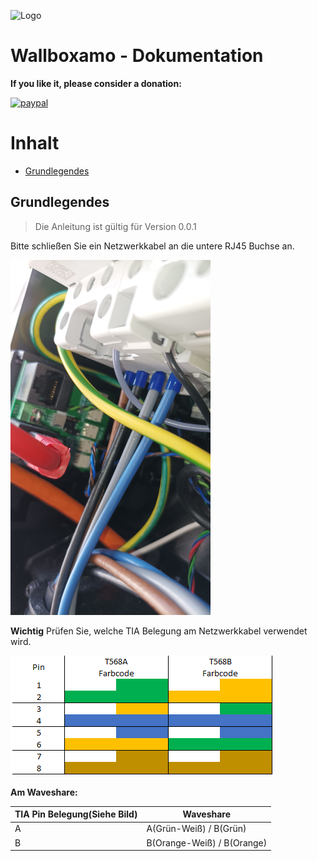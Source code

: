 ![Logo](img/iceroad.png)

# Wallboxamo - Dokumentation

**If you like it, please consider a donation:**

[![paypal](https://www.paypalobjects.com/en_US/i/btn/btn_donateCC_LG.gif)](https://www.paypal.com/cgi-bin/webscr?cmd=_s-xclick&hosted_button_id=UYB92ZVNEFNF6&source=url)

# Inhalt

- [Grundlegendes](#grundlegendes)

## Grundlegendes

> Die Anleitung ist gültig für Version 0.0.1

Bitte schließen Sie ein Netzwerkkabel an die untere RJ45 Buchse an.

![cable_place](/docs/img/cable_place.png)

**Wichtig** Prüfen Sie, welche TIA Belegung am Netzwerkkabel verwendet wird.

![tia](/docs/img/Netzwerk%20TIA%20Belegung.png)

**Am Waveshare:**

<table>
  <thead>
    <tr>
      <th>TIA Pin Belegung(Siehe Bild)</th>
      <th>Waveshare</th>
    </tr>
  </thead>
  <tbody>
    <tr>
      <td>A</td>
      <td>A(Grün-Weiß) / B(Grün)</td>
    </tr>
    <tr>
      <td>B</td>
      <td>B(Orange-Weiß) / B(Orange)</td>
    </tr>
  </tbody>
</table>
